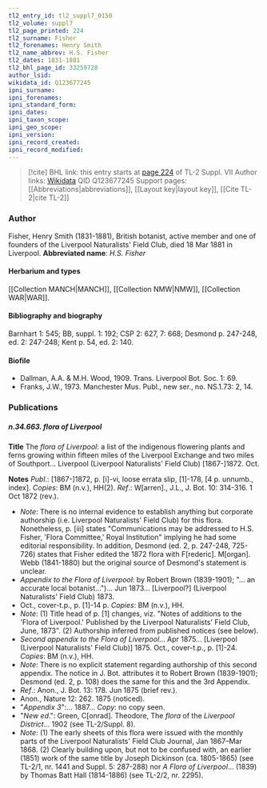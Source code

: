 ```yaml
---
tl2_entry_id: tl2_suppl7_0150
tl2_volume: suppl7
tl2_page_printed: 224
tl2_surname: Fisher
tl2_forenames: Henry Smith
tl2_name_abbrev: H.S. Fisher
tl2_dates: 1831-1881
tl2_bhl_page_id: 33259728
author_lsid: 
wikidata_id: Q123677245
ipni_surname: 
ipni_forenames: 
ipni_standard_form: 
ipni_dates: 
ipni_taxon_scope: 
ipni_geo_scope: 
ipni_version: 
ipni_record_created: 
ipni_record_modified:
---
```


> [!cite] BHL link: this entry starts at [page 224](https://www.biodiversitylibrary.org/page/33259728) of TL-2 Suppl. VII
> Author links: [Wikidata](https://www.wikidata.org/wiki/Q123677245) QID Q123677245
> Support pages: [[Abbreviations|abbreviations]], [[Layout key|layout key]], [[Cite TL-2|cite TL-2]]

### Author

Fisher, Henry Smith (1831-1881), British botanist, active member and one of founders of the Liverpool Naturalists' Field Club, died 18 Mar 1881 in Liverpool. 
**Abbreviated name**: *H.S. Fisher*

#### Herbarium and types

[[Collection MANCH|MANCH]], [[Collection NMW|NMW]], [[Collection WAR|WAR]].

#### Bibliography and biography

Barnhart 1: 545; BB, suppl. 1: 192; CSP 2: 627, 7: 668; Desmond p. 247-248, ed. 2: 247-248; Kent p. 54, ed. 2: 140.

#### Biofile

- Dallman, A.A. & M.H. Wood, 1909. Trans. Liverpool Bot. Soc. 1: 69.
- Franks, J.W., 1973. Manchester Mus. Publ., new ser., no. NS.1.73: 2, 14.

### Publications

##### n.34.663. flora of Liverpool

**Title**
The *flora of Liverpool*: a list of the indigenous flowering plants and ferns growing within fifteen miles of the Liverpool Exchange and two miles of Southport... Liverpool (Liverpool Naturalists' Field Club) \[1867-\]1872. Oct.

**Notes**
*Publ*.: \[1867-\]1872, p. \[i\]-vi, loose errata slip, \[1\]-178, \[4 p. unnumb., index\]. *Copies*: BM (n.v.), HH(2).
*Ref*.: W\[arren\]., J.L., J. Bot. 10: 314-316. 1 Oct 1872 (rev.).
- *Note*: There is no internal evidence to establish anything but corporate authorship (i.e. Liverpool Naturalists' Field Club) for this flora. Nonetheless, p. \[iii\] states "Communications may be addressed to H.S. Fisher, 'Flora Committee,' Royal Institution" implying he had some editorial responsibility. In addition, Desmond (ed. 2, p. 247-248, 725-726) states that Fisher edited the 1872 flora with F\[rederic\]. M\[organ\]. Webb (1841-1880) but the original source of Desmond's statement is unclear.
- *Appendix to the Flora of Liverpool*: by Robert Brown (1839-1901); "... an accurate local botanist...")... Jun 1873... \[Liverpool?\] (Liverpool Naturalists' Field Club) 1873.
- Oct., cover-t.p., p. \[1\]-14 p. *Copies*: BM (n.v.), HH.
- *Note*: (1) Title head of p. \[1\] changes, viz. "Notes of additions to the 'Flora of Liverpool.' Published by the Liverpool Naturalists' Field Club, June, 1873". (2) Authorship inferred from published notices (see below).
- *Second appendix to the Flora of Liverpool*... Apr 1875... \[Liverpool (Liverpool Naturalists' Field Club)\] 1875. Oct., cover-t.p., p. \[1\]-24. *Copies*: BM (n.v.), HH.
- *Note*: There is no explicit statement regarding authorship of this second appendix. The notice in J. Bot. attributes it to Robert Brown (1839-1901); Desmond (ed. 2, p. 108) does the same for this and the 3rd Appendix.
- *Ref*.: Anon., J. Bot. 13: 178. Jun 1875 (brief rev.).
- Anon., Nature 12: 262. 1875 (noticed).
- "*Appendix 3*":... 1887... *Copy*: no copy seen.
- "*New ed*.": Green, C\[onrad\]. Theodore, The *flora* of the *Liverpool District*... 1902 (see TL-2/Suppl. 8).
- *Note*: (1) The early sheets of this flora were issued with the monthly parts of the Liverpool Naturalists' Field Club Journal, Jan 1867–Mar 1868. (2) Clearly building upon, but not to be confused with, an earlier (1851) work of the same title by Joseph Dickinson (ca. 1805-1865) (see TL-2/1, nr. 1441 and Suppl. 5: 287-288) nor *A Flora of Liverpool*... (1839) by Thomas Batt Hall (1814-1886) (see TL-2/2, nr. 2295).

